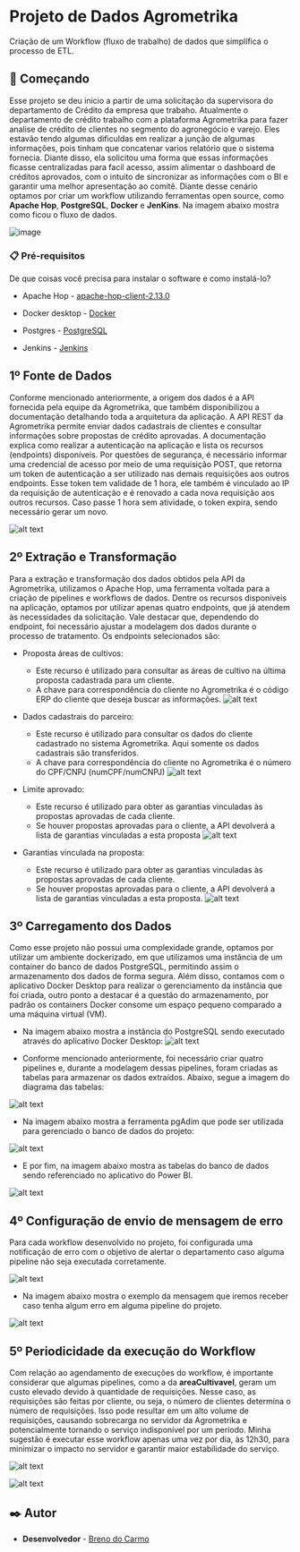 # Projeto de Dados Agrometrika

Criação de um Workflow (fluxo de trabalho) de dados que simplifica o processo de ETL.

## 🚀 Começando

Esse projeto se deu inicio a partir de uma solicitação da supervisora do departamento de Crédito da empresa que trabaho. Atualmente o departamento de crédito trabalho com a plataforma Agrometrika para fazer analise de crédito de clientes no segmento do agronegócio e varejo. Eles estavão tendo algumas dificuldas em realizar a junção de algumas informações, pois tinham que concatenar varios relatório que o sistema fornecia. Diante disso, ela solicitou uma forma que essas informações ficasse centralizadas  para facil acesso, assim alimentar o dashboard de créditos aprovados, com o intuito de sincronizar as informações com o BI e garantir uma melhor apresentação ao comitê. Diante desse cenário optamos por criar um workflow utilizando ferramentas open source, como **Apache Hop**, **PostgreSQL**, **Docker** e **JenKins**. Na imagem abaixo mostra como ficou o fluxo de dados.


![image](fluxo_dados.png)


### 📋 Pré-requisitos

De que coisas você precisa para instalar o software e como instalá-lo?

* Apache Hop - [apache-hop-client-2.13.0](https://hop.apache.org/download/)

* Docker desktop - [Docker](https://docs.docker.com/desktop/setup/install/windows-install/)

* Postgres - [PostgreSQL](https://www.postgresql.org/download/windows/)

* Jenkins - [Jenkins](https://www.jenkins.io/download/thank-you-downloading-windows-installer-stable/)



## 1º Fonte de Dados
Conforme mencionado anteriormente, a origem dos dados é a API fornecida pela equipe da Agrometrika, que também disponibilizou a documentação detalhando toda a arquitetura da aplicação. A API REST da Agrometrika permite enviar dados cadastrais de clientes e consultar informações sobre propostas de crédito aprovadas. A documentação explica como realizar a autenticação na aplicação e lista os recursos (endpoints) disponíveis. Por questões de segurança, é necessário informar uma credencial de acesso por meio de uma requisição POST, que retorna um token de autenticação a ser utilizado nas demais requisições aos outros endpoints. Esse token tem validade de 1 hora, ele também é vinculado ao IP da requisição de autenticação e é renovado a cada nova requisição aos outros recursos. Caso passe 1 hora sem atividade, o token expira, sendo necessário gerar um novo.

![alt text](fonte_de_dados.png)


## 2º Extração e Transformação

Para a extração e transformação dos dados obtidos pela API da Agrometrika, utilizamos o Apache Hop, uma ferramenta voltada para a criação de pipelines e workflows de dados. Dentre os recursos disponíveis na aplicação, optamos por utilizar apenas quatro endpoints, que já atendem às necessidades da solicitação. Vale destacar que, dependendo do endpoint, foi necessário ajustar a modelagem dos dados durante o processo de tratamento. Os endpoints selecionados são:
* Proposta áreas de cultivos:
	* Este recurso é utilizado para consultar as áreas de cultivo na última proposta cadastrada para um cliente.
	* A chave para correspondência do cliente no Agrometrika é o código ERP do cliente que deseja buscar as informações.
    ![alt text](proposta_areas_cultivos.png)

* Dados cadastrais do parceiro:
    * Este recurso é utilizado para consultar os dados do cliente cadastrado no sistema Agrometrika. Aqui somente os dados cadastrais são transferidos.
    * A chave para correspondência do cliente no Agrometrika é o número do CPF/CNPJ (numCPF/numCNPJ)
    ![alt text](dados_cadastrais_parceiros.png)

*	Limite aprovado:
    * Este recurso é utilizado para obter as garantias vinculadas às propostas aprovadas de cada cliente. 
    * Se houver propostas aprovadas para o cliente, a API devolverá a lista de garantias vinculadas a esta proposta
    ![alt text](limite_aprovado.png)

*   Garantias vinculada na proposta:
    * Este recurso é utilizado para obter as garantias vinculadas às propostas aprovadas de cada cliente. 
    * Se houver propostas aprovadas para o cliente, a API devolverá a lista de garantias vinculadas a esta proposta.
    ![alt text](garantias_vinculadas.png)

## 3º Carregamento dos Dados
Como esse projeto não possui uma complexidade grande, optamos por utilizar um ambiente dockerizado, em que utilizamos uma instância de um container do banco de dados PostgreSQL, permitindo assim o armazenamento dos dados de forma segura. Além disso, contamos com o aplicativo Docker Desktop para realizar o gerenciamento da instância que foi criada, outro ponto a destacar é a questão do armazenamento, por padrão os containers Docker consome um espaço pequeno comparado a uma máquina virtual (VM).

* Na imagem abaixo mostra a instância do PostgreSQL sendo executado através do aplicativo Docker Desktop:
![alt text](docker_desktop.png)

* Conforme mencionado anteriormente, foi necessário criar quatro pipelines e, durante a modelagem dessas pipelines, foram criadas as tabelas para armazenar os dados extraídos. Abaixo, segue a imagem do diagrama das tabelas:

![alt text](diagrama_bd.png)

* Na imagem abaixo mostra a ferramenta pgAdim que pode ser utilizada para gerenciado o banco de dados do projeto:

![alt text](pg_admin.png)

* E por fim, na imagem abaixo mostra as tabelas do banco de dados sendo referenciado no aplicativo do Power BI.

![alt text](power_bi.png)

## 4º Configuração de envio de mensagem de erro

Para cada workflow desenvolvido no projeto, foi configurada uma notificação de erro com o objetivo de alertar o departamento caso alguma pipeline não seja executada corretamente.

![alt text](workflow_email.png)

* Na imagem abaixo mostra o exemplo da mensagem que iremos receber caso tenha algum erro em alguma pipeline do projeto.

![alt text](email_retorno.png)

## 5º Periodicidade da execução do Workflow

Com relação ao agendamento de execuções do workflow, é importante considerar que algumas pipelines, como a da **areaCultivavel**, geram um custo elevado devido à quantidade de requisições. Nesse caso, as requisições são feitas por cliente, ou seja, o número de clientes determina o número de requisições. Isso pode resultar em um alto volume de requisições, causando sobrecarga no servidor da Agrometrika e potencialmente tornando o serviço indisponível por um período. Minha sugestão é executar esse workflow apenas uma vez por dia, às 12h30, para minimizar o impacto no servidor e garantir maior estabilidade do serviço.

![alt text](periodicidade.png)

![alt text](painel_jenkins.png)


## ✒️ Autor


* **Desenvolvedor** - [Breno do Carmo](https://www.linkedin.com/in/breno-do-carmo/)

